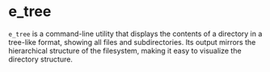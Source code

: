 # e_tree

`e_tree` is a command-line utility that displays the contents of a directory in a tree-like format, showing all files and subdirectories. Its output mirrors the hierarchical structure of the filesystem, making it easy to visualize the directory structure.